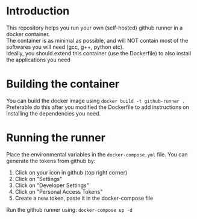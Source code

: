 # Introduction
This repository helps you run your own (self-hosted) github runner in a docker container.  
The container is as minimal as possible, and will NOT contain most of the softwares you will need (gcc, g++, python etc).  
Ideally, you should extend this container (use the Dockerfile) to also install the applications you need

# Building the container
You can build the docker image using `docker build -t github-runner .`  
Preferable do this after you modified the Dockerfile to add instructions on installing the dependencies you need.

# Running the runner
Place the environmental variables in the `docker-compose.yml` file. You can generate the tokens from github by:
1. Click on your icon in github (top right corner)
2. Click on "Settings"
3. Click on "Developer Settings"
4. Click on "Personal Access Tokens"
5. Create a new token, paste it in the docker-compose file

Run the github runner using: `docker-compose up -d` 
